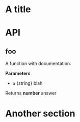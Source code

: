 # A title

# API

## foo

A function with documentation.


**Parameters**

-   `a`  {string} blah



Returns **number** answer




# Another section
